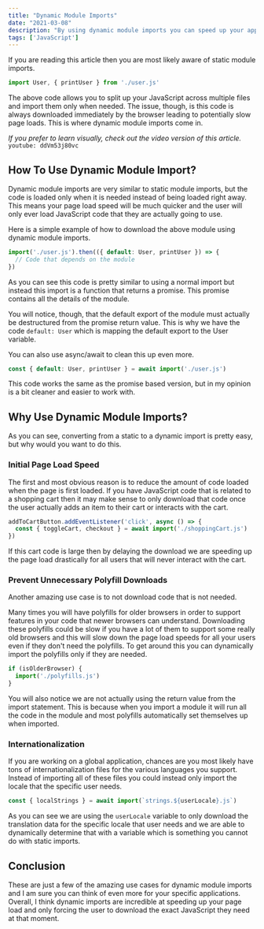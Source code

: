 ```yaml
---
title: "Dynamic Module Imports"
date: "2021-03-08"
description: "By using dynamic module imports you can speed up your applications while making the user experience better."
tags: ['JavaScript']
---
```


If you are reading this article then you are most likely aware of static module imports.
```js
import User, { printUser } from './user.js'
```

The above code allows you to split up your JavaScript across multiple files and import them only when needed. The issue, though, is this code is always downloaded immediately by the browser leading to potentially slow page loads. This is where dynamic module imports come in.

*If you prefer to learn visually, check out the video version of this article.*
`youtube: ddVm53j80vc`

## How To Use Dynamic Module Import?

Dynamic module imports are very similar to static module imports, but the code is loaded only when it is needed instead of being loaded right away. This means your page load speed will be much quicker and the user will only ever load JavaScript code that they are actually going to use.

Here is a simple example of how to download the above module using dynamic module imports.
```js
import('./user.js').then(({ default: User, printUser }) => {
  // Code that depends on the module
})
```
As you can see this code is pretty similar to using a normal import but instead this import is a function that returns a promise. This promise contains all the details of the module.

You will notice, though, that the default export of the module must actually be destructured from the promise return value. This is why we have the code `default: User` which is mapping the default export to the User variable.

You can also use async/await to clean this up even more.
```js
const { default: User, printUser } = await import('./user.js')
```
This code works the same as the promise based version, but in my opinion is a bit cleaner and easier to work with.

## Why Use Dynamic Module Imports?

As you can see, converting from a static to a dynamic import is pretty easy, but why would you want to do this.

### Initial Page Load Speed

The first and most obvious reason is to reduce the amount of code loaded when the page is first loaded. If you have JavaScript code that is related to a shopping cart then it may make sense to only download that code once the user actually adds an item to their cart or interacts with the cart.
```js
addToCartButton.addEventListener('click', async () => {
  const { toggleCart, checkout } = await import('./shoppingCart.js')
})
```
If this cart code is large then by delaying the download we are speeding up the page load drastically for all users that will never interact with the cart.

### Prevent Unnecessary Polyfill Downloads

Another amazing use case is to not download code that is not needed.

Many times you will have polyfills for older browsers in order to support features in your code that newer browsers can understand. Downloading these polyfills could be slow if you have a lot of them to support some really old browsers and this will slow down the page load speeds for all your users even if they don't need the polyfills. To get around this you can dynamically import the polyfills only if they are needed.
```js
if (isOlderBrowser) {
  import('./polyfills.js')
}
```
You will also notice we are not actually using the return value from the import statement. This is because when you import a module it will run all the code in the module and most polyfills automatically set themselves up when imported.

### Internationalization

If you are working on a global application, chances are you most likely have tons of internationalization files for the various languages you support. Instead of importing all of these files you could instead only import the locale that the specific user needs.
```js
const { localStrings } = await import(`strings.${userLocale}.js`)
```
As you can see we are using the `userLocale` variable to only download the translation data for the specific locale that user needs and we are able to dynamically determine that with a variable which is something you cannot do with static imports.

## Conclusion

These are just a few of the amazing use cases for dynamic module imports and I am sure you can think of even more for your specific applications. Overall, I think dynamic imports are incredible at speeding up your page load and only forcing the user to download the exact JavaScript they need at that moment.